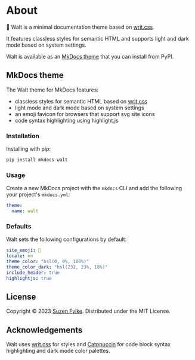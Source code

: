 # About

🍃 Walt is a minimal documentation theme based on [writ.css](https://writ.cmcenroe.me).

It features classless styles for semantic HTML and supports light and dark mode
based on system settings.

Walt is available as an [MkDocs theme](#mkdocs-theme`) that you can install from PyPI.

## MkDocs theme

The Walt theme for MkDocs features:

- classless styles for semantic HTML based on [writ.css](https://writ.cmcenroe.me)
- light mode and dark mode based on system settings
- an emoji favicon for browsers that support svg site icons
- code syntax highlighting using highlight.js

### Installation

Installing with pip:

```sh
pip install mkdocs-walt
```

### Usage

Create a new MkDocs project with the `mkdocs` CLI and add the following your
project's `mkdocs.yml`:

```yaml
theme:
  name: walt
```

### Defaults

Walt sets the following configurations by default:

```yaml
site_emoji: 🍃
locale: en
theme_color: "hsl(0, 0%, 100%)"
theme_color_dark: "hsl(232, 23%, 18%)"
include_header: true
highlightjs: true
```

## License

Copyright &copy; 2023 [Suzen Fylke](https://suzenfylke.com). Distributed under the MIT License.

## Acknowledgements

Walt uses [writ.css](https://github.com/programble/writ/tree/master) for styles
and [Catppuccin](https://github.com/catppuccin/catppuccin) for code block syntax
highlighting and dark mode color palettes.
